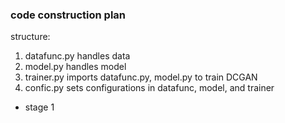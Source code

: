 ### code construction plan

structure:
1. datafunc.py handles data
2. model.py handles model
3. trainer.py imports datafunc.py, model.py to train DCGAN
4. confic.py sets configurations in datafunc, model, and trainer

* stage 1
